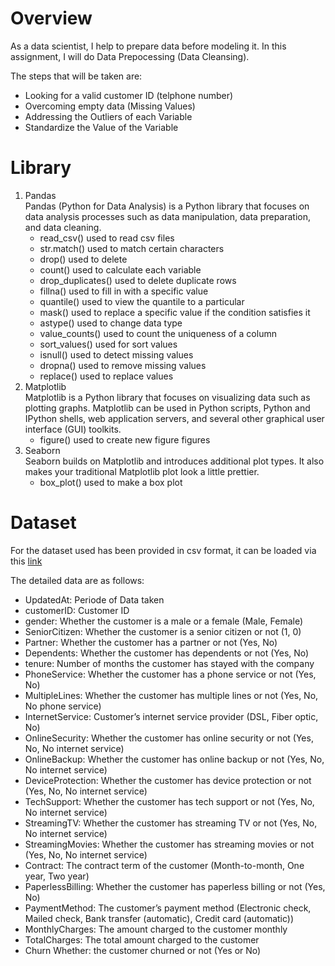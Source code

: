 # Overview

As a data scientist, I help to prepare data before modeling it. In this assignment, I will do Data Prepocessing (Data Cleansing).

The steps that will be taken are:
- Looking for a valid customer ID (telphone number)
- Overcoming empty data (Missing Values)
- Addressing the Outliers of each Variable
- Standardize the Value of the Variable

# Library
1. Pandas   
    Pandas (Python for Data Analysis) is a Python library that focuses on data analysis processes such as data manipulation, data preparation, and data cleaning.   
    - read_csv() used to read csv files
    - str.match() used to match certain characters
    - drop() used to delete
    - count() used to calculate each variable
    - drop_duplicates() used to delete duplicate rows
    - fillna() used to fill in with a specific value
    - quantile() used to view the quantile to a particular
    - mask() used to replace a specific value if the condition satisfies it
    - astype() used to change data type
    - value_counts() used to count the uniqueness of a column
    - sort_values() used for sort values
    - isnull() used to detect missing values
    - dropna() used to remove missing values
    - replace() used to replace values
2. Matplotlib   
    Matplotlib is a Python library that focuses on visualizing data such as plotting graphs. Matplotlib can be used in Python scripts, Python and IPython shells, web application servers, and several other graphical user interface (GUI) toolkits.   
    - figure() used to create new figure figures
3. Seaborn   
    Seaborn builds on Matplotlib and introduces additional plot types. It also makes your traditional Matplotlib plot look a little prettier.  
    - box_plot() used to make a box plot

# Dataset
For the dataset used has been provided in csv format, it can be loaded via this [link](https://dqlab-dataset.s3-ap-southeast-1.amazonaws.com/dqlab_telco.csv)   

The detailed data are as follows:
* UpdatedAt: Periode of Data taken
* customerID: Customer ID
* gender: Whether the customer is a male or a female (Male, Female)
* SeniorCitizen: Whether the customer is a senior citizen or not (1, 0)
* Partner: Whether the customer has a partner or not (Yes, No)
* Dependents: Whether the customer has dependents or not (Yes, No)
* tenure: Number of months the customer has stayed with the company
* PhoneService: Whether the customer has a phone service or not (Yes, No)
* MultipleLines: Whether the customer has multiple lines or not (Yes, No, No phone service)
* InternetService: Customer’s internet service provider (DSL, Fiber optic, No)
* OnlineSecurity: Whether the customer has online security or not (Yes, No, No internet service)
* OnlineBackup: Whether the customer has online backup or not (Yes, No, No internet service)
* DeviceProtection: Whether the customer has device protection or not (Yes, No, No internet service)
* TechSupport: Whether the customer has tech support or not (Yes, No, No internet service)
* StreamingTV: Whether the customer has streaming TV or not (Yes, No, No internet service)
* StreamingMovies: Whether the customer has streaming movies or not (Yes, No, No internet service)
* Contract: The contract term of the customer (Month-to-month, One year, Two year)
* PaperlessBilling: Whether the customer has paperless billing or not (Yes, No)
* PaymentMethod: The customer’s payment method (Electronic check, Mailed check, Bank transfer (automatic), Credit card (automatic))
* MonthlyCharges: The amount charged to the customer monthly
* TotalCharges: The total amount charged to the customer
* Churn Whether: the customer churned or not (Yes or No)


